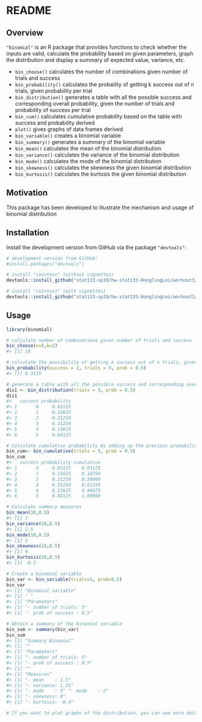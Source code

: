 README
================

Overview
--------

`"binomial"` is an R package that provides functions to check whether the inputs are valid, calculate the probability based on given parameters, graph the distribution and display a summary of expected value, variance, etc.

-   `bin_choose()` calculates the number of combinations given number of trials and success
-   `bin_probability()` calculates the probaility of getting k success out of n trials, given probability per trial
-   `bin_distribution()` generates a table with all the possible success and corresponding overall probability, given the number of trials and probability of success per trial
-   `bin_cum()` calculates cumulative probability based on the table with success and probability derived
-   `plot()` gives graphs of data frames derived
-   `bin_variable()` creates a binomial variable
-   `bin_summary()` generates a summary of the binomial variable
-   `bin_mean()` calculates the mean of the binomial distribution
-   `bin_variance()` calculates the variance of the binomial distribution
-   `bin_mode()` calculates the mode of the binomial distribution
-   `bin_skewness()` calculates the skewness the given binomial distribution
-   `bin_kurtosis()` calculates the kurtosis the given binomial distribution

Motivation
----------

This package has been developed to illustrate the mechanism and usage of binomial distribution

Installation
------------

Install the development version from GitHub via the package `"devtools"`:

``` r
# development version from GitHub:
#install.packages("devtools") 

# install "cointoss" (without vignettes)
devtools::install_github("stat133-sp19/hw-stat133-HonglingLei/workout3/binomial")

# install "cointoss" (with vignettes)
devtools::install_github("stat133-sp19/hw-stat133-HonglingLei/workout3/binomial", build_vignettes = TRUE)
```

Usage
-----

``` r
library(binomial)

# calculate number of combinations given number of trials and success
bin_choose(n=5,k=2)
#> [1] 10

# calculate the possibility of getting k success out of n trials, given the prob of success per trial
bin_probability(success = 2, trials = 5, prob = 0.5)
#> [1] 0.3125

# generate a table with all the possible success and corresponding overall probability
dis1 <- bin_distribution(trials = 5, prob = 0.5)
dis1
#>   success probability
#> 1       0     0.03125
#> 2       1     0.15625
#> 3       2     0.31250
#> 4       3     0.31250
#> 5       4     0.15625
#> 6       5     0.03125

# Calculate cumulative probability by adding up the previous probability based on the table with success and probability we get
bin_cum<- bin_cumulative(trials = 5, prob = 0.5)
bin_cum
#>   success probability cumulative
#> 1       0     0.03125    0.03125
#> 2       1     0.15625    0.18750
#> 3       2     0.31250    0.50000
#> 4       3     0.31250    0.81250
#> 5       4     0.15625    0.96875
#> 6       5     0.03125    1.00000

# Calculate summary measures
bin_mean(10,0.5)
#> [1] 5
bin_variance(10,0.5)
#> [1] 2.5
bin_mode(10,0.5)
#> [1] 5
bin_skewness(10,0.5)
#> [1] 0
bin_kurtosis(10,0.5)
#> [1] -0.2

# Create a binomial variable
bin_var <- bin_variable(trials=5, prob=0.5)
bin_var
#> [1] "Binomial variable"
#> [1] " "
#> [1] "Paramaters"
#> [1] "- number of trials: 5"
#> [1] "- prob of success : 0.5"

# Obtain a summary of the binomial variable
bin_sum <- summary(bin_var)
bin_sum
#> [1] "Summary Binomial"
#> [1] ""
#> [1] "Paramaters"
#> [1] "- number of trials: 5"
#> [1] "- prob of success : 0.5"
#> [1] ""
#> [1] "Measures"
#> [1] "- mean    : 2.5"
#> [1] "- variance: 1.25"
#> [1] "- mode    : 3" "- mode    : 2"
#> [1] "- skewness: 0"
#> [1] "- kurtosis: -0.4"

# If you want to plot graphs of the distribution, you can see more details in vignettes/Introduction.Rmd
```
